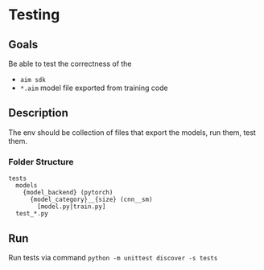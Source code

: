 # Testing

## Goals
Be able to test the correctness of the
 - `aim sdk`
 - `*.aim` model file exported from training code

## Description
The env should be collection of files that export the models, run them, test them.

### Folder Structure

```
tests
  models
    {model_backend} (pytorch)
      {model_category}__{size} (cnn__sm)
        [model.py|train.py]
  test_*.py
```

## Run
Run tests via command `python -m unittest discover -s tests`